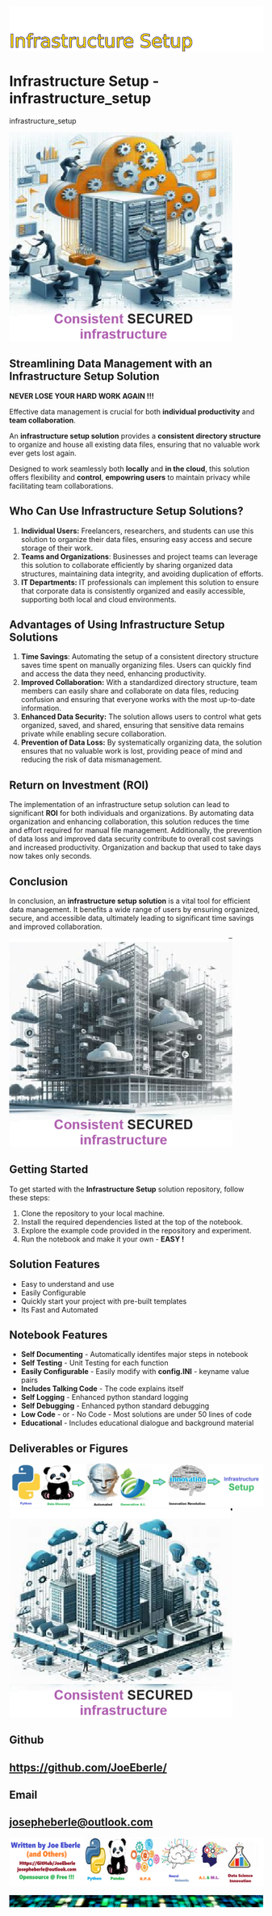 
![Image image_filename](solution_sign.png)

# Infrastructure Setup - infrastructure_setup
infrastructure_setup

![Image image_filename](code.png)

## Streamlining Data Management with an Infrastructure Setup Solution

**NEVER LOSE YOUR HARD WORK AGAIN !!!** 

Effective data management is crucial for both **individual productivity** and **team collaboration**.

An **infrastructure setup solution** provides a **consistent directory structure** to organize and house all existing data files, ensuring that no valuable work ever gets lost again.

Designed to work seamlessly both **locally** and **in the cloud**, this solution offers flexibility and **control**, **empowring users** to maintain privacy while facilitating team collaborations.

## Who Can Use Infrastructure Setup Solutions?
1. **Individual Users:** Freelancers, researchers, and students can use this solution to organize their data files, ensuring easy access and secure storage of their work.
2. **Teams and Organizations**: Businesses and project teams can leverage this solution to collaborate efficiently by sharing organized data structures, maintaining data integrity, and avoiding duplication of efforts.
3. **IT Departments:** IT professionals can implement this solution to ensure that corporate data is consistently organized and easily accessible, supporting both local and cloud environments.

## Advantages of Using Infrastructure Setup Solutions
1. **Time Savings**: Automating the setup of a consistent directory structure saves time spent on manually organizing files. Users can quickly find and access the data they need, enhancing productivity.
2. **Improved Collaboration:** With a standardized directory structure, team members can easily share and collaborate on data files, reducing confusion and ensuring that everyone works with the most up-to-date information.
3. **Enhanced Data Security:** The solution allows users to control what gets organized, saved, and shared, ensuring that sensitive data remains private while enabling secure collaboration.
4. **Prevention of Data Loss:**  By systematically organizing data, the solution ensures that no valuable work is lost, providing peace of mind and reducing the risk of data mismanagement.

## Return on Investment (ROI)
The implementation of an infrastructure setup solution can lead to significant **ROI** for both individuals and organizations. By automating data organization and enhancing collaboration, this solution reduces the time and effort required for manual file management. Additionally, the prevention of data loss and improved data security contribute to overall cost savings and increased productivity.
Organization and backup that used to take days now takes only seconds. 

## Conclusion
In conclusion, an **infrastructure setup solution** is a vital tool for efficient data management. It benefits a wide range of users by ensuring organized, secure, and accessible data, ultimately leading to significant time savings and improved collaboration.
 

![Image image_filename](sample.png)

## Getting Started
To get started with the **Infrastructure Setup** solution repository, follow these steps:
1. Clone the repository to your local machine.
2. Install the required dependencies listed at the top of the notebook.
3. Explore the example code provided in the repository and experiment.
4. Run the notebook and make it your own - **EASY !**
    
## Solution Features
- Easy to understand and use  
- Easily Configurable 
- Quickly start your project with pre-built templates
- Its Fast and Automated

## Notebook Features
- **Self Documenting** - Automatically identifes major steps in notebook 
- **Self Testing** - Unit Testing for each function
- **Easily Configurable** - Easily modify with **config.INI** - keyname value pairs
- **Includes Talking Code** - The code explains itself 
- **Self Logging** - Enhanced python standard logging   
- **Self Debugging** - Enhanced python standard debugging
- **Low Code** - or - No Code  - Most solutions are under 50 lines of code
- **Educational** - Includes educational dialogue and background material
    
## Deliverables or Figures
 ![additional_image](infrastructure_setup.png)  <br>![additional_image](joe_logo.png)  <br>
    

## Github    
## https://github.com/JoeEberle/ 

## Email 
## josepheberle@outlook.com 

    
![Developer](developer.png)

![Brand](brand.png)
    